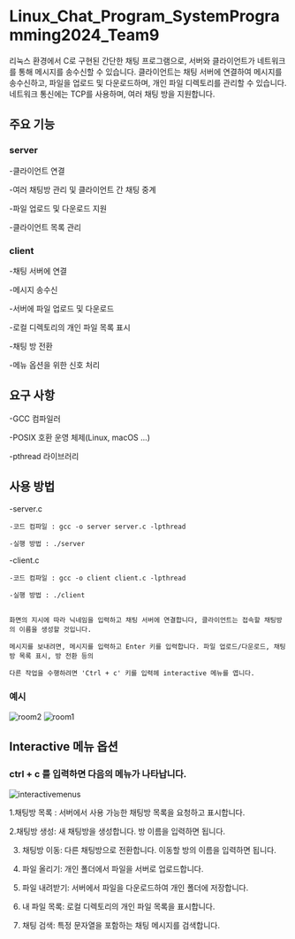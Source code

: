 # Linux_Chat_Program_SystemProgramming2024_Team9

리눅스 환경에서 C로 구현된 간단한 채팅 프로그램으로, 
서버와 클라이언트가 네트워크를 통해 메시지를 송수신할 수 있습니다. 클라이언트는 채팅 서버에 연결하여 메시지를 송수신하고,
파일을 업로드 및 다운로드하며, 개인 파일 디렉토리를 관리할 수 있습니다.
네트워크 통신에는 TCP를 사용하며, 여러 채팅 방을 지원합니다.

## 주요 기능

### server

  -클라이언트 연결

  -여러 채팅방 관리 및 클라이언트 간 채팅 중계

  -파일 업로드 및 다운로드 지원

  -클라이언트 목록 관리


### client

  -채팅 서버에 연결

  -메시지 송수신

  -서버에 파일 업로드 및 다운로드

  -로컬 디렉토리의 개인 파일 목록 표시

  -채팅 방 전환

  -메뉴 옵션을 위한 신호 처리

## 요구 사항

  -GCC 컴파일러

  -POSIX 호환 운영 체제(Linux, macOS ...)

  -pthread 라이브러리


## 사용 방법

 -server.c 

    -코드 컴파일 : gcc -o server server.c -lpthread

    -실행 방법 : ./server

 -client.c

    -코드 컴파일 : gcc -o client client.c -lpthread

    -실행 방법 : ./client

    
    화면의 지시에 따라 닉네임을 입력하고 채팅 서버에 연결합니다, 클라이언트는 접속할 채팅방의 이름을 생성할 것입니다.

    메시지를 보내려면, 메시지를 입력하고 Enter 키를 입력합니다. 파일 업로드/다운로드, 채팅방 목록 표시, 방 전환 등의

    다른 작업을 수행하려면 'Ctrl + c' 키를 입력헤 interactive 메뉴를 엽니다.

### 예시

![room2](https://github.com/migumy/systemprogramming/assets/171572256/70088e0c-821c-4ab8-8ab1-9820feb40e95)
![room1](https://github.com/migumy/systemprogramming/assets/171572256/bc267ca3-aa3f-4f1e-be0d-3a29adc83fd9)


## Interactive 메뉴 옵션

### ctrl + c 를 입력하면 다음의 메뉴가 나타납니다.

![interactivemenus](https://github.com/migumy/systemprogramming/assets/171572256/2c5e31d1-8a79-4a20-b782-57b4f562014b)

1.채팅방 목록 : 서버에서 사용 가능한 채팅방 목록을 요청하고 표시합니다.

2.채팅방 생성: 새 채팅방을 생성합니다. 방 이름을 입력하면 됩니다.

3. 채팅방 이동: 다른 채팅방으로 전환합니다. 이동할 방의 이름을 입력하면 됩니다.

4. 파일 올리기: 개인 폴더에서 파일을 서버로 업로드합니다.

5. 파일 내려받기: 서버에서 파일을 다운로드하여 개인 폴더에 저장합니다.

6. 내 파일 목록: 로컬 디렉토리의 개인 파일 목록을 표시합니다.

7. 채팅 검색: 특정 문자열을 포함하는 채팅 메시지를 검색합니다.

  
 

 

